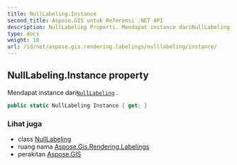 ```yaml
---
title: NullLabeling.Instance
second_title: Aspose.GIS untuk Referensi .NET API
description: NullLabeling Properti. Mendapat instance dariNullLabeling .
type: docs
weight: 10
url: /id/net/aspose.gis.rendering.labelings/nulllabeling/instance/
---
```

## NullLabeling.Instance property

Mendapat instance dari[`NullLabeling`](../) .

```csharp
public static NullLabeling Instance { get; }
```

### Lihat juga

* class [NullLabeling](../)
* ruang nama [Aspose.Gis.Rendering.Labelings](../../nulllabeling/)
* perakitan [Aspose.GIS](../../../)


